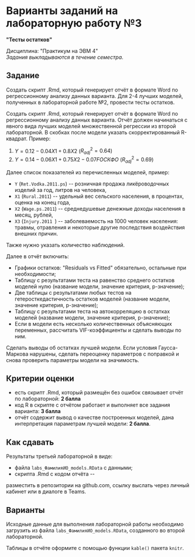 
# Варианты заданий на лабораторную работу №3      

**"Тесты остатков"**    

Дисциплина: "Практикум на ЭВМ 4"     
*Задания выкладываются в течение семестра*.    


## Задание  

Создать скрипт .Rmd, который генерирует отчёт в формате Word по регрессионному анализу данных варианта. Для 2-4 лучших моделей, полученных в лабораторной работе №2, провести тесты остатков.  

Создать скрипт .Rmd, который генерирует отчёт в формате Word по регрессионному анализу данных варианта. Отчёт должен начинаться с явного вида лучших моделей множественной регрессии из второй лабораторной. В скобках после модели указать скорректированный R-квадрат. Пример:    

1. $Y = 0.12 - 0.04 X1 + 0.8 X2$ ($R^2_{adj} = 0.64$)   
2. $Y = 0.14 - 0.06 X1 + 0.75 X2 - 0.07FOСКФО$ ($R^2_{adj} = 0.69$)   

Далее список показателей из перечисленных моделей, пример:   

* `Y` (`Ret.Vodka.2011.ps`) -- розничная продажа ликёроводочных изделий за год, литров на человека,  
* `X1` (`Rural.2011`) -- удельный вес сельского населения, в процентах, оценка на конец года,  
* `X2` (`Wage.ps.2011`) -- среднедушевые денежные доходы населения в месяц, рублей,  
* `X3` (`Injury.2011 `) -- заболеваемость на 1000 человек населения: травмы, отравления и некоторые другие последствия воздействия внешних причин.   

Также нужно указать количество наблюдений.    

Далее в отчёт включить:   

* Графики остатков: "Residuals vs Fitted" обязательно, остальные при необходимости;    
* Таблицу с результатами теста на равенство среднего остатков моделей нулю (название модели, значение критерия, p-значение);   
* Две таблицы с результатами любых тестов на гетеросткедастичность остатков моделей (название модели, значение критерия, p-значение);  
* Таблицу с результатами теста на автокорреляцию в остатках моделей (название модели, значение критерия, p-значение);  
* Если в модели есть несколько количественных объясняющих переменных, рассчитать VIF-коэффициенты и сделать выводы по ним.   

Сделать выводы об остатках лучшей модели. Если условия Гаусса-Маркова нарушены, сделать переоценку параметров с поправкой и снова проверить параметры модели на значимость.     


## Критерии оценки   

 * есть скрипт .Rmd, который размещён без ошибок связывает отчёт по лабораторной: **2 балла**   
 * код R в скрипте с отчётом работает и выполняет все задания варианта: **3 балла**   
 * отчёт содержит вывод о качестве построенных моделей, дана интерпретация параметрам лучшей модели: **2 балла**.   


## Как сдавать  

Результаты третьей лабораторной в виде:  

* файла `labs_ФамилияИО_models.RData` с данными;   
* скрипта .Rmd с кодом отчёта --

разместить в репозитории на github.com, ссылку выслать через личный кабинет или в диалоге в Teams.   


## Варианты     

Исходные данные для выполнения лабораторной работы необходимо загрузить из файла `labs_ФамилияИО_models.RData`, созданного во второй лабораторной.    

Таблицы в отчёте оформите с помощью функции `kable()` пакета `knitr`.   
